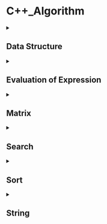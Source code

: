 # C++_Algorithm
<details> 
<summary><h2><b>Data Structure</b></h2></summary> 
    
| Data Structure |中文名稱| Access | Search | Insertion | Deletion | Space |
| :-: |:-: |:-: |:-: |:-: |:-: |:-: |
| [Array](https://github.com/kerong2002/CPlusPlus_Algorithm/blob/main/Data_Structure/Array.cpp) |陣列 | O(1) | O(n) | O(n) | O(n) | O(n) |
| [Linked List](https://github.com/kerong2002/CPlusPlus_Algorithm/blob/main/Data_Structure/Linked_List.cpp) |  連結串列 |O(n) | O(n) | O(1) | O(1) | O(n) |
| [Stack](https://github.com/kerong2002/CPlusPlus_Algorithm/blob/main/Data_Structure/Stack.cpp) |堆疊 | O(n) | O(n) | O(1) | O(1) | O(n) |
| [Queue](https://github.com/kerong2002/CPlusPlus_Algorithm/blob/main/Data_Structure/Queue.cpp) |佇列 | O(n) | O(n) | O(1) | O(1) | O(n) |
| [Circular Queue](https://github.com/kerong2002/CPlusPlus_Algorithm/blob/main/Data_Structure/CircleQueue.cpp) |環狀佇列 | O(1) | O(1) | O(1) | O(1) | O(n) |

</details>

<details> 
<summary><h2><b>Evaluation of Expression</b></h2></summary> 


| 運算式 | 範例 | 時間複雜度 | 空間複雜度 |
| :-: |:-: | :-: | :-: |
| [Infix](https://github.com/kerong2002/CPlusPlus_Algorithm/blob/main/Expression/Infix.cpp)  | 2 + 3 | O(n) | O(n) |
| [Prefix](https://github.com/kerong2002/CPlusPlus_Algorithm/blob/main/Expression/Prefix.cpp)  | \+ 2 3 | O(n) | O(n) |
| [Postfix](https://github.com/kerong2002/CPlusPlus_Algorithm/blob/main/Expression/Postfix.cpp) | 2 3 + | O(n) | O(n) |

</details>


<details> 
<summary><h2><b>Matrix</b></h2></summary> 

| 矩陣類型 | 特點 |
| --- | --- |
| 普通矩陣（Matrix） | 元素沒有限制，一般使用二維數組（vector）存儲 |
| [稀疏矩陣（Sparse Matrix）](https://github.com/kerong2002/CPlusPlus_Algorithm/blob/main/Matrix/SparseMatrix.cpp) | 元素中大部分為0，通常使用壓縮存儲方式，可以節省空間 |
| 動態矩陣（Dynamic Matrix） | 可以動態調整大小的矩陣，通常使用vector<vector<T>>來實現 |
| 對稱矩陣（Symmetric Matrix） | 矩陣的上下三角形元素相等，可以使用一維數組（vector）存儲，以節省空間 |
| 上三角矩陣（Upper Triangular Matrix） | 矩陣的下三角形元素均為0，可以使用一維數組（vector）存儲，以節省空間 |
| 下三角矩陣（Lower Triangular Matrix） | 矩陣的上三角形元素均為0，可以使用一維數組（vector）存儲，以節省空間 | 
| 布爾矩陣（Boolean Matrix） | 矩陣元素只包含0和1，通常用於表示邏輯運算表。 |
| 前綴和矩陣（Prefix Sum Matrix） | 計算矩陣中某一子矩陣的和，可以使用前綴和矩陣來優化計算速度。 |
| 循環矩陣（Circular Matrix） | 矩陣中每一行的最後一個元素與下一行的第一個元素相鄰，可以用一維數組（vector）或二維數組（vector）存儲。 |
| [Toeplitz矩陣（Toeplitz Matrix）](https://github.com/kerong2002/CPlusPlus_Algorithm/blob/main/Matrix/ToeplitzMatrix.cpp) | 矩陣中每一條對角線上的元素相等，可以使用一維數組（vector）存儲，以節省空間。 |
    
</details>

<details> 
<summary><h2><b>Search</b></h2></summary> 

 
| 演算法 | 時間複雜度 | 空間複雜度 |
| :-: | :-: | :-: |
| [Binary Search](https://github.com/kerong2002/CPlusPlus_Algorithm/blob/main/Serach/BinarySearch.cpp)| O(log n) | O(1) |
| [Linear Search](https://github.com/kerong2002/CPlusPlus_Algorithm/blob/main/Serach/Linear%20Search.cpp) | O(n) | O(1) |
| Jump Search | O(√n) | O(1) |
    
</details>

<details> 
 <summary><h2><b>Sort</b></h2></summary>  
 
| 排序演算法 | 時間複雜度（平均） | 時間複雜度（最壞） | 空間複雜度 |
| :--: | :--: | :--: | :-: |
| [Bubble Sort](https://github.com/kerong2002/CPlusPlus_Algorithm/blob/main/Sort/Bubble%20Sort.cpp) | O(n^2) | O(n^2) | O(1) |
| Insertion Sort | O(n^2) | O(n^2) | O(1) |
| [Selection Sort](https://github.com/kerong2002/CPlusPlus_Algorithm/blob/main/Sort/SelectionSort.cpp) | O(n^2) | O(n^2) | O(1) |
| Merge Sort | O(n log n) | O(n log n) | O(n) |
| Quick Sort | O(n log n) | O(n^2) | O(log n) |
| Heap Sort | O(n log n) | O(n log n) | O(1) |
| Counting Sort | O(n + k) | O(n + k) | O(k) |
| Radix Sort | O(d(n+k)) | O(d(n+k)) | O(n+k) |
    
</details>


<details> 
 <summary><h2><b>String</b></h2></summary>  


| 演算法 | 時間複雜度 | 空間複雜度 |
| :---: | :------: | :------: |
| [KMP](https://github.com/kerong2002/CPlusPlus_Algorithm/blob/main/Sring/KMP.cpp) | O(n+m) | O(m) |
| Boyer-Moore | O(nm) | O(m) |
| Rabin-Karp | O(nm) | O(1) |
| Z Algorithm | O(n) | O(n) |
| Suffix Array | O(nlogn) | O(n) |
| Trie | O(m*len_alph) | O(m*len_alph) |
| Aho-Corasick | O(n+m+k) | O(m\*len_alph) |
| Manacher | O(n) | O(n) |
| Longest Common Substring | O(mn) | O(mn) |
| Longest Common Subsequence | O(mn) | O(mn) |
| Edit Distance | O(mn) | O(mn) |

- n代表主字串的長度
- m代表子字串的長度
- k代表匹配次數
- len_alph代表字元集合的大小

</details>
